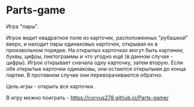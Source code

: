 # Parts-game
Игра "пары".

Игрок видит квадратное поле из карточек, расположенных "рубашкой" вверх, и находит пары одинаковых карточек, открывая их в произвольном порядке. На открытых карточках могут быть 
картинки, буквы, цифры, пиктограммы и что угодно ещё (в данном случае - цифры). Игрок открывает сначала одну карточку, затем вторую. Если обе открытые карточки одинаковы, они 
остаются открытыми до конца партии. В противном случае они переворачиваются обратно.

Цель игры - открыть все карточки.

В игру можно поиграть - https://corvus278.github.io/Parts-game/
